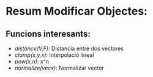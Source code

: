 # Resum Modificar Objectes:

## Funcions interesants:

- *distance(V,F)*: Distancia entre dos vectores
- *clamp(x,y,x)*: Interpolació lineal
- *pow(x,n)*: x^n
- *normalize(vecx)*: Normalizar vector

	
